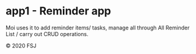 # app1 - Reminder app
Moi uses it to add reminder items/ tasks, manage all through All Reminder List / carry out CRUD operations.

© 2020 FSJ
